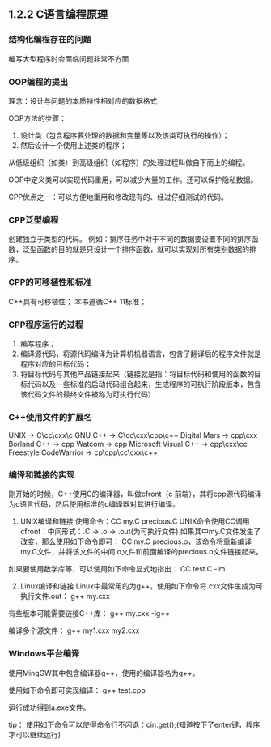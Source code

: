 ## 1.2.2 C语言编程原理

### 结构化编程存在的问题

编写大型程序时会面临问题非常不方面

### OOP编程的提出

理念：设计与问题的本质特性相对应的数据格式

OOP方法的步骤：

1. 设计类（包含程序要处理的数据和变量等以及该类可执行的操作）；
2. 然后设计一个使用上述类的程序；

从低级组织（如类）到高级组织（如程序）的处理过程叫做自下而上的编程。

OOP中定义类可以实现代码重用，可以减少大量的工作。还可以保护隐私数据。

CPP优点之一：可以方便地重用和修改现有的、经过仔细测试的代码。

### CPP泛型编程

创建独立于类型的代码。
例如：排序任务中对于不同的数据要设置不同的排序函数，泛型函数的目的就是只设计一个排序函数，就可以实现对所有类别数据的排序。

### CPP的可移植性和标准

C++具有可移植性；
本书遵循C++ 11标准；

### CPP程序运行的过程

1. 编写程序；
2. 编译源代码，将源代码编译为计算机机器语言，包含了翻译后的程序文件就是程序对应的目标代码；
3. 将目标代码与其他产品链接起来（链接就是指：将目标代码和使用的函数的目标代码以及一些标准的启动代码组合起来，生成程序的可执行阶段版本，包含该代码文件的最终文件被称为可执行代码）

### C++使用文件的扩展名

UNIX -> C\cc\cxx\c
GNU C++ -> C\cc\cxx\cpp\c++
Digital Mars -> cpp\cxx
Borland C++ -> cpp
Watcom -> cpp
Microsoft Visual C++ -> cpp\cxx\cc
Freestyle CodeWarrior -> cp\cpp\cc\cxx\c++

### 编译和链接的实现

刚开始的时候，C++使用C的编译器，叫做cfront（c 前端），其将cpp源代码编译为c语言代码，然后使用标准的c编译器对其进行编译。

1. UNIX编译和链接
使用命令：CC my.C precious.C
UNIX命令使用CC调用cfront：中间形式：.C -> .o -> .out(为可执行文件)
如果其中my.C文件发生了改变，那么使用如下命令即可：
CC my.C precious.o，该命令将重新编译my.C文件，并将该文件的中间.o文件和前面编译的precious.o文件链接起来。

如果要使用数学库等，可以使用如下命令显式地指出：
CC test.C -lm

2. Linux编译和链接
Linux中最常用的为g++，使用如下命令将.cxx文件生成为可执行文件.out：
g++ my.cxx

有些版本可能需要链接C++库：
g++ my.cxx -lg++

编译多个源文件：
g++ my1.cxx my2.cxx

### Windows平台编译

使用MingGW其中包含编译器g++，使用的编译器名为g++。

使用如下命令即可实现编译：
g++ test.cpp

运行成功得到a.exe文件。

tip：
使用如下命令可以使得命令行不闪退：cin.get();(知道按下了enter键，程序才可以继续运行)


